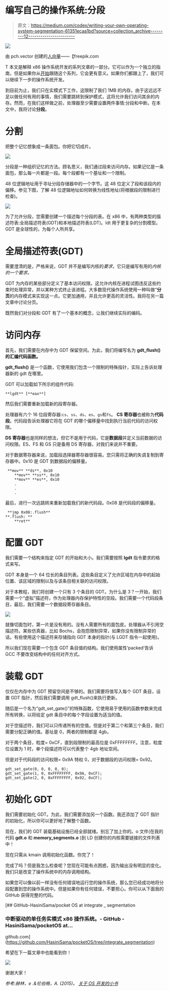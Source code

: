 # 编写自己的操作系统:分段

> 原文：<https://medium.com/codex/writing-your-own-operating-system-segmentation-61351ecaa1bd?source=collection_archive---------12----------------------->

![](img/c429368f7fb0b25fcd5ff0b3aff3f6b2.png)

由 pch.vector 创建的[人向量](https://www.freepik.com/vectors/people')——【freepik.com 

T 本文是解释 x86 操作系统开发的系列文章的一部分。它可以作为一个独立的指南，但是如果你从[开始](https://hasinisama.medium.com/building-your-own-operating-system-980a4498104)跟随这个系列，它会更有意义。如果你们都跟上了，我们可以继续下一步的操作系统开发。

到目前为止，我们只在实模式下工作，这限制了我们 1MB 的内存。由于这远远不足以做任何有用的事情，我们需要跳转到保护模式，这将允许我们访问其余的内存。然而，在我们这样做之前，处理器至少需要设置两件事情:分段和中断。在本文中，我将讨论**分段**。

# **分割**

把整个记忆想象成一条面包。你把它切成片。

![](img/33fda0c124987c0512bc9bc15144b3f5.png)

分段是一种组织记忆的方法。顾名思义，我们通过段来访问内存。如果记忆是一条面包，那么每一片都是一段。每个段都有一个基址和一个限制。

48 位逻辑地址用于寻址分段存储器中的一个字节。这 48 位定义了段和该段内的偏移。参见下图，了解 48 位逻辑地址如何转换为线性地址(将根据段的限制进行检查)。

![](img/49534f4ef2df9f2c1a2b863088c6f1aa.png)

为了允许分段，您需要创建一个描述每个分段的表。在 x86 中，有两种类型的描述符表:全局描述符表(GDT)和本地描述符表(LDT)。ldt 用于更复杂的分割模型。GDT 是全球性的，为每个人所共享。

# 全局描述符表(GDT)

需要澄清的是，严格来说，GDT 并不是编写内核的*要求*，它只是编写有用的*内核的一个要求。*

GDT 为内存的某些部分定义了基本访问权限。这允许内核在进程试图违反这些约束时处理异常，并以某种方式终止该进程。大多数现代操作系统使用一种叫做“**分页**的内存模式来实现这一点。它更加通用，并且允许更高的灵活性。我将在另一篇文章中讨论分页。

既然我们对分段和 GDT 有了一个基本的概念，让我们继续实际的编码。

# 访问内存

首先，我们需要在内存中为 GDT 保留空间。为此，我们将编写名为 **gdt_flush()的汇编代码函数。**

**gdt_flush()** 是一个函数，它使用我们包含一个限制的特殊指针，实际上告诉处理器新的 gdt 在哪里。

GDT 可以加载如下所示的组件代码:

```
**lgdt** [**eax**]
```

然后我们需要重新加载新的段寄存器。

处理器有六个 16 位段寄存器:`cs`、`ss`、`ds`、`es`、`gs`和`fs`。 **CS 寄存器**也被称为**代码段**。代码段告诉处理器它将在 GDT 的哪个偏移量中找到执行当前代码的访问权限。

**DS 寄存器**也是同样的想法，但它不是用于代码，它是**数据段**并定义当前数据的访问权限。ES、FS 和 GS 只是备用 DS 寄存器，对我们来说并不重要。

对于数据寄存器来说，加载段选择器寄存器很容易。您只需将正确的失调复制到寄存器中。0x10 是 GDT 到数据段的偏移量。

```
 **mov** **ds**, 0x10
    **mov** **ss**, 0x10
    **mov** **es**, 0x10
    .
    .
    .
```

最后，进行一次远跳转来重新加载我们的新代码段。0x08 是代码段的偏移量。

```
 **jmp 0x08:.flush**  
**.flush: **   
    **ret**
```

# 配置 GDT

我们需要一个结构来指定 GDT 的开始和大小。我们需要按照 **lgdt** 指令要求的格式来写。

GDT 本身是一个 64 位长的条目列表。这些条目定义了允许区域在内存中的起始位置、该区域的限制以及与该条目相关联的访问权限。

对于本教程，我们将创建一个只有 3 个条目的 GDT。为什么是 3？一开始，我们需要一个“虚拟”描述符，作为处理器内存保护特性的空段。我们需要一个代码段条目，最后，我们需要一个数据段寄存器条目。

![](img/2b816d58a8e0c9b0f573f60fd2c12819.png)

就像切面包时，第一片是没有用的。没有人需要所有的面包皮。处理器从不引用空描述符。某些仿真器，比如 Bochs，会抱怨限制异常，如果你没有限制异常的话。有些使用这个描述符来存储指向 GDT 本身的指针(与 LGDT 指令一起使用)。

所以我们现在需要一个包含 GDT 条目值的结构。我们使用属性‘packed’告诉 GCC 不要改变结构中的任何对齐方式。

# 装载 GDT

仅仅在内存中为 GDT 预留空间是不够的。我们需要将值写入每个 GDT 条目，设置 GDT 指针，然后我们需要调用 gdt_flush()来执行更新。

随后是一个名为“gdt_set_gate()”的特殊函数，它使用易于使用的函数参数来完成所有转换，以将给定 gdt 条目中的每个字段设置为适当的值。

对于空描述符，我们可以只传递所有的空值。但是对于第二个和第三个条目，我们需要分配正确的值。基址是 0，两者的限制都是 4gb。

对于两个条目，粒度= 0xCF，直到段限制的最高位是 0xFFFFFFFF。注意，粒度位设置为 1 时，单个段描述符可以代表整个 4gb 地址空间。

但是对于代码段的访问权限= 0x9A 特权 0，对于数据段的访问权限= 0x92。

```
gdt_set_gate(0, 0, 0, 0, 0);
gdt_set_gate(1, 0, 0xFFFFFFFF, 0x9A, 0xCF);
gdt_set_gate(2, 0, 0xFFFFFFFF, 0x92, 0xCF);
```

# 初始化 GDT

我们需要初始化 GDT。为此，我们需要添加另一个函数。我还添加了 GDT 指针的初始化，所以你可以更好地了解整个函数。

现在，我们的 GDT 装载基础设施已经全部就绪。别忘了加上你的。o 文件(在我的代码 **gdt.o** 和 **memory_segments.o** )到 LD 创建你的内核需要链接的文件列表中！

现在只需从 kmain 调用初始化函数。你完了！

完成了吗？但是我怎么检查呢？您现在可能有点困惑，因为输出没有明显的变化。我们只是改变了操作系统中的内存调用结构。

如果您可以像以前一样没有任何错误地运行您的操作系统，那么您已经成功地将分段配置到您的操作系统中。但是如果你有任何错误，不要担心。你可以从下面我的 GitHub 获得完整的代码。

[](https://github.com/HasiniSama/pocketOS/tree/integrate_segmentation) [## GitHub-HasiniSama/pocket OS at integrate _ segmentation

### 中断驱动的单任务实模式 x86 操作系统。- GitHub - HasiniSama/pocketOS at…

github.com](https://github.com/HasiniSama/pocketOS/tree/integrate_segmentation) 

希望在下一篇文章中也能看到你！

![](img/a5d3e8c6dfe7be2d75f0cab84fb5caa5.png)

谢谢大家！

*参考:赫林，e .&伦伯格，A. (2015)。* [*关于 OS 开发的小书*](https://littleosbook.github.io/#getting-to-c)